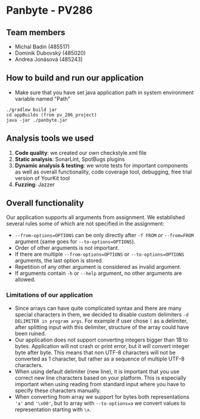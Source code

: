 # Panbyte - PV286 #

## Team members ##
- Michal Badin (485517)
- Dominik Dubovský (485020)
- Andrea Jonásová (485243)

## How to build and run our application ##
- Make sure that you have set java application path in system environment variable named "Path"
```
./gradlew build jar
cd appBuilds (from pv_286_project)
java -jar ./panbyte.jar
```

## Analysis tools we used ##
1. __Code quality__: we created our own checkstyle.xml file
2. __Static analysis__: SonarLint, SpotBugs plugins 
3. __Dynamic analysis & testing__: we wrote tests for important components as well as overall functionality, 
code coverage tool, debugging, free trial version of YourKit tool 
4. __Fuzzing__: Jazzer

## Overall functionality ##
Our application supports all arguments from assignment. We established several rules some of which are not specified in 
the assignment:
 - ```--from-options=OPTIONS``` can be only directly after ```-f FROM``` or ```--from=FROM``` argument (same goes for 
```--to-options=OPTIONS```).
 - Order of other arguments is not important.
 - If there are multiple ```--from-options=OPTIONS``` or ```--to-options=OPTIONS``` arguments, the last option is stored.
 - Repetition of any other argument is considered as invalid argument.
 - If arguments contain ```-h``` or ```--help``` argument, no other arguments are allowed.

### Limitations of our application ###
 - Since arrays can have quite complicated syntax and there are many special characters in them, 
we decided to disable custom delimiters ```-d DELIMITER in program args```. For example if user chose ``` ( ``` as a 
delimiter, after splitting input with this delimiter, structure of the array could have been ruined.
 - Our application does not support converting integers bigger than 1B to bytes. Application will not crash or print 
error, but it will convert integer byte after byte. This means that non UTF-8 characters will not be converted as 1 
character, but rather as a sequence of multiple UTF-8 characters.
 - When using default delimiter (new line), it is important that you use correct new line characters based on your 
platform. This is especially important when using reading from standard input where you have to specify these characters 
manually.
 - When converting from array we support for bytes both representations ```'a'``` and ```'\x00'```, but to array with ```--to-options=a``` we convert values to representation starting with ```\x```.



